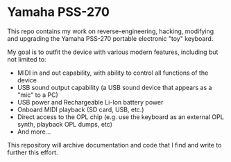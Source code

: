 # Yamaha PSS-270

This repo contains my work on reverse-engineering, hacking, modifying and upgrading the Yamaha PSS-270 portable electronic "toy" keyboard.

My goal is to outfit the device with various modern features, including but not limited to:

* MIDI in and out capability, with ability to control all functions of the device
* USB sound output capability (a USB sound device that appears as a "mic" to a PC)
* USB power and Rechargeable Li-Ion battery power
* Onboard MIDI playback (SD card, USB, etc.)
* Direct access to the OPL chip (e.g. use the keyboard as an external OPL synth, playback OPL dumps, etc)
* And more...

This repository will archive documentation and code that I find and write to further this effort.
